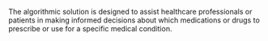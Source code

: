   The algorithmic solution is designed to assist healthcare professionals or patients in making informed decisions about which medications or drugs to prescribe or use for a specific medical condition. 

